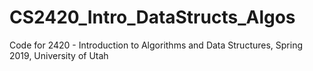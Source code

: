 # CS2420_Intro_DataStructs_Algos

Code for 2420 - Introduction to Algorithms and Data Structures, Spring 2019, University of Utah